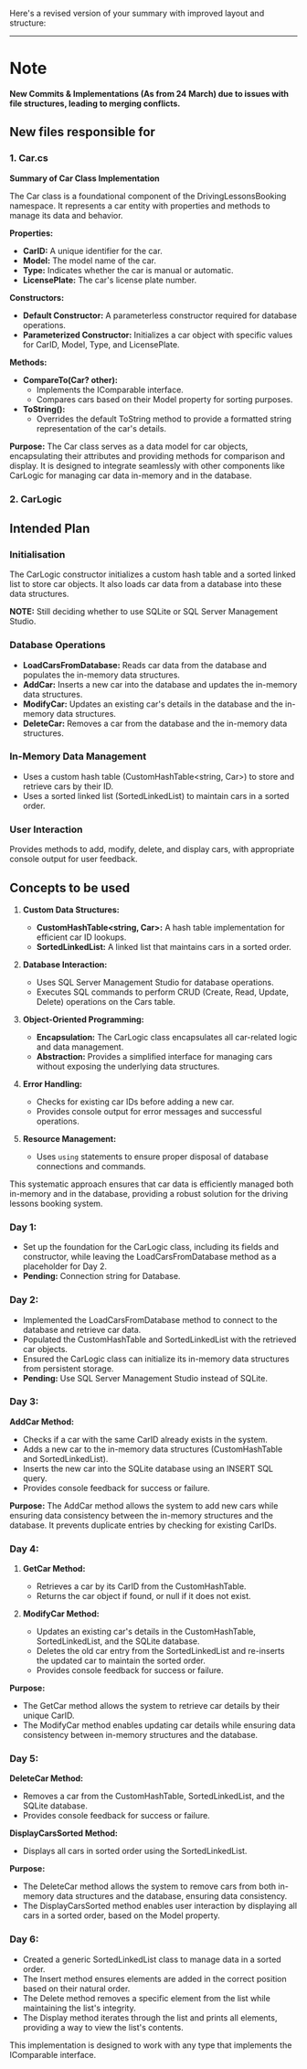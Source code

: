 Here's a revised version of your summary with improved layout and structure:

---

# Note #
**New Commits & Implementations (As from 24 March) due to issues with file structures, leading to merging conflicts.**

## New files responsible for ##

### 1. Car.cs ###

**Summary of Car Class Implementation**

The Car class is a foundational component of the DrivingLessonsBooking namespace. It represents a car entity with properties and methods to manage its data and behavior.

**Properties:**
- **CarID:** A unique identifier for the car.
- **Model:** The model name of the car.
- **Type:** Indicates whether the car is manual or automatic.
- **LicensePlate:** The car's license plate number.

**Constructors:**
- **Default Constructor:** A parameterless constructor required for database operations.
- **Parameterized Constructor:** Initializes a car object with specific values for CarID, Model, Type, and LicensePlate.

**Methods:**
- **CompareTo(Car? other):**
  - Implements the IComparable<Car> interface.
  - Compares cars based on their Model property for sorting purposes.
- **ToString():**
  - Overrides the default ToString method to provide a formatted string representation of the car's details.

**Purpose:**
The Car class serves as a data model for car objects, encapsulating their attributes and providing methods for comparison and display. It is designed to integrate seamlessly with other components like CarLogic for managing car data in-memory and in the database.

### 2. CarLogic ###

## Intended Plan ##

### Initialisation ###
The CarLogic constructor initializes a custom hash table and a sorted linked list to store car objects. It also loads car data from a database into these data structures.

**NOTE:** Still deciding whether to use SQLite or SQL Server Management Studio.

### Database Operations ###
- **LoadCarsFromDatabase:** Reads car data from the database and populates the in-memory data structures.
- **AddCar:** Inserts a new car into the database and updates the in-memory data structures.
- **ModifyCar:** Updates an existing car's details in the database and the in-memory data structures.
- **DeleteCar:** Removes a car from the database and the in-memory data structures.

### In-Memory Data Management ###
- Uses a custom hash table (CustomHashTable<string, Car>) to store and retrieve cars by their ID.
- Uses a sorted linked list (SortedLinkedList<Car>) to maintain cars in a sorted order.

### User Interaction ###
Provides methods to add, modify, delete, and display cars, with appropriate console output for user feedback.

## Concepts to be used ##

1. **Custom Data Structures:**
   - **CustomHashTable<string, Car>:** A hash table implementation for efficient car ID lookups.
   - **SortedLinkedList<Car>:** A linked list that maintains cars in a sorted order.

2. **Database Interaction:**
   - Uses SQL Server Management Studio for database operations.
   - Executes SQL commands to perform CRUD (Create, Read, Update, Delete) operations on the Cars table.

3. **Object-Oriented Programming:**
   - **Encapsulation:** The CarLogic class encapsulates all car-related logic and data management.
   - **Abstraction:** Provides a simplified interface for managing cars without exposing the underlying data structures.

4. **Error Handling:**
   - Checks for existing car IDs before adding a new car.
   - Provides console output for error messages and successful operations.

5. **Resource Management:**
   - Uses `using` statements to ensure proper disposal of database connections and commands.

This systematic approach ensures that car data is efficiently managed both in-memory and in the database, providing a robust solution for the driving lessons booking system.

### Day 1: ###
- Set up the foundation for the CarLogic class, including its fields and constructor, while leaving the LoadCarsFromDatabase method as a placeholder for Day 2.
- **Pending:** Connection string for Database.

### Day 2: ###
- Implemented the LoadCarsFromDatabase method to connect to the database and retrieve car data.
- Populated the CustomHashTable and SortedLinkedList with the retrieved car objects.
- Ensured the CarLogic class can initialize its in-memory data structures from persistent storage.
- **Pending:** Use SQL Server Management Studio instead of SQLite.

### Day 3: ###
**AddCar Method:**
- Checks if a car with the same CarID already exists in the system.
- Adds a new car to the in-memory data structures (CustomHashTable and SortedLinkedList).
- Inserts the new car into the SQLite database using an INSERT SQL query.
- Provides console feedback for success or failure.

**Purpose:**
The AddCar method allows the system to add new cars while ensuring data consistency between the in-memory structures and the database. It prevents duplicate entries by checking for existing CarIDs.

### Day 4: ###
1. **GetCar Method:**
   - Retrieves a car by its CarID from the CustomHashTable.
   - Returns the car object if found, or null if it does not exist.

2. **ModifyCar Method:**
   - Updates an existing car's details in the CustomHashTable, SortedLinkedList, and the SQLite database.
   - Deletes the old car entry from the SortedLinkedList and re-inserts the updated car to maintain the sorted order.
   - Provides console feedback for success or failure.

**Purpose:**
- The GetCar method allows the system to retrieve car details by their unique CarID.
- The ModifyCar method enables updating car details while ensuring data consistency between in-memory structures and the database.

### Day 5: ###
**DeleteCar Method:**
- Removes a car from the CustomHashTable, SortedLinkedList, and the SQLite database.
- Provides console feedback for success or failure.

**DisplayCarsSorted Method:**
- Displays all cars in sorted order using the SortedLinkedList.

**Purpose:**
- The DeleteCar method allows the system to remove cars from both in-memory data structures and the database, ensuring data consistency.
- The DisplayCarsSorted method enables user interaction by displaying all cars in a sorted order, based on the Model property.

### Day 6: ###
- Created a generic SortedLinkedList<T> class to manage data in a sorted order.
- The Insert method ensures elements are added in the correct position based on their natural order.
- The Delete method removes a specific element from the list while maintaining the list's integrity.
- The Display method iterates through the list and prints all elements, providing a way to view the list's contents.

This implementation is designed to work with any type that implements the IComparable<T> interface.
